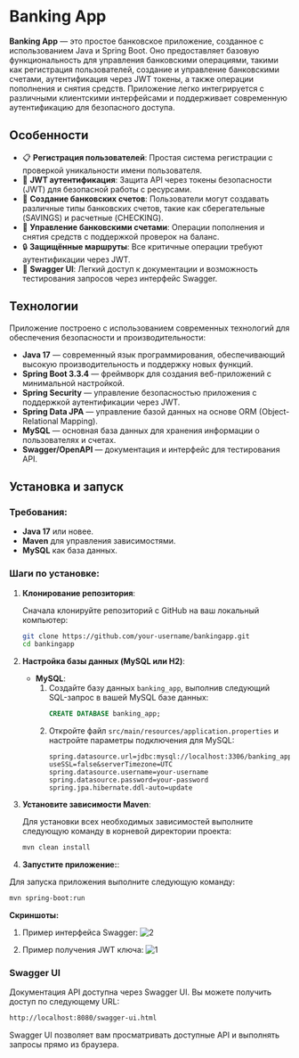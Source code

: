 # Banking App

**Banking App** — это простое банковское приложение, созданное с использованием Java и Spring Boot. Оно предоставляет базовую функциональность для управления банковскими операциями, такими как регистрация пользователей, создание и управление банковскими счетами, аутентификация через JWT токены, а также операции пополнения и снятия средств. Приложение легко интегрируется с различными клиентскими интерфейсами и поддерживает современную аутентификацию для безопасного доступа.

## Особенности
- 📋 **Регистрация пользователей**: Простая система регистрации с проверкой уникальности имени пользователя.
- 🔐 **JWT аутентификация**: Защита API через токены безопасности (JWT) для безопасной работы с ресурсами.
- 🏦 **Создание банковских счетов**: Пользователи могут создавать различные типы банковских счетов, такие как сберегательные (SAVINGS) и расчетные (CHECKING).
- 💸 **Управление банковскими счетами**: Операции пополнения и снятия средств с поддержкой проверок на баланс.
- 🔒 **Защищённые маршруты**: Все критичные операции требуют аутентификации через JWT.
- 📄 **Swagger UI**: Легкий доступ к документации и возможность тестирования запросов через интерфейс Swagger.

## Технологии
Приложение построено с использованием современных технологий для обеспечения безопасности и производительности:

- **Java 17** — современный язык программирования, обеспечивающий высокую производительность и поддержку новых функций.
- **Spring Boot 3.3.4** — фреймворк для создания веб-приложений с минимальной настройкой.
- **Spring Security** — управление безопасностью приложения с поддержкой аутентификации через JWT.
- **Spring Data JPA** — управление базой данных на основе ORM (Object-Relational Mapping).
- **MySQL** — основная база данных для хранения информации о пользователях и счетах.
- **Swagger/OpenAPI** — документация и интерфейс для тестирования API.

## Установка и запуск

### Требования:
- **Java 17** или новее.
- **Maven** для управления зависимостями.
- **MySQL** как база данных.

### Шаги по установке:

1. **Клонирование репозитория**:
   
   Сначала клонируйте репозиторий с GitHub на ваш локальный компьютер:
   ```bash
   git clone https://github.com/your-username/bankingapp.git
   cd bankingapp
   
2. **Настройка базы данных (MySQL или H2)**:

   - **MySQL**:
     1. Создайте базу данных `banking_app`, выполнив следующий SQL-запрос в вашей MySQL базе данных:
        ```sql
        CREATE DATABASE banking_app;
        ```
     2. Откройте файл `src/main/resources/application.properties` и настройте параметры подключения для MySQL:
        ```properties
        spring.datasource.url=jdbc:mysql://localhost:3306/banking_app?useSSL=false&serverTimezone=UTC
        spring.datasource.username=your-username
        spring.datasource.password=your-password
        spring.jpa.hibernate.ddl-auto=update
        ```
3. **Установите зависимости Maven**:

   Для установки всех необходимых зависимостей выполните следующую команду в корневой директории проекта:
   ```bash
   mvn clean install
   ```
4. **Запустите приложение:**:

Для запуска приложения выполните следующую команду:
   ```bash
  mvn spring-boot:run
```
**Cкриншоты:**
1. Пример интерфейса Swagger:
![2](https://github.com/user-attachments/assets/fc25465a-1be2-43c8-8edc-e2094a0aed1d)

2. Пример получения JWT ключа:
![1](https://github.com/user-attachments/assets/7cced3d7-ce5b-4fdb-b1ac-952138b30ab1)


### Swagger UI

Документация API доступна через Swagger UI. Вы можете получить доступ по следующему URL:
```bash
http://localhost:8080/swagger-ui.html
```
Swagger UI позволяет вам просматривать доступные API и выполнять запросы прямо из браузера.


